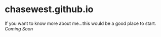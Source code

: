 chasewest.github.io
===================

If you want to know more about me...this would be a good place to start. *Coming Soon*
